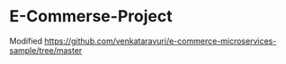 # E-Commerse-Project
Modified https://github.com/venkataravuri/e-commerce-microservices-sample/tree/master
